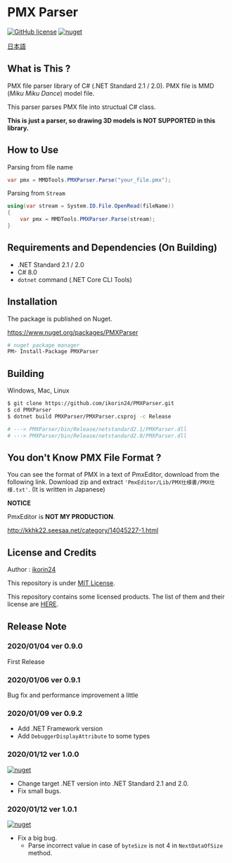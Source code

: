 # PMX Parser

[![GitHub license](https://img.shields.io/github/license/ikorin24/PMXParser?color=967CFF)](https://github.com/ikorin24/PMXParser/blob/master/LICENSE)
[![nuget](https://img.shields.io/badge/nuget-v1.0.1-967CFF)](https://www.nuget.org/packages/PMXParser)

[日本語](https://github.com/ikorin24/PMXParser/blob/master/README_ja.md)

## What is This ?

PMX file parser library of C# (.NET Standard 2.1 / 2.0). PMX file is MMD (*Miku Miku Dance*) model file.

This parser parses PMX file into structual C# class.

**This is just a parser, so drawing 3D models is NOT SUPPORTED in this library.**

## How to Use

Parsing from file name

```cs
var pmx = MMDTools.PMXParser.Parse("your_file.pmx");
```

Parsing from `Stream`

```cs
using(var stream = System.IO.File.OpenRead(fileName))
{
    var pmx = MMDTools.PMXParser.Parse(stream);
}
```

## Requirements and Dependencies (On Building)

- .NET Standard 2.1 / 2.0
- C# 8.0
- `dotnet` command (.NET Core CLI Tools)

## Installation

The package is published on Nuget.

https://www.nuget.org/packages/PMXParser

```sh
# nuget package manager
PM> Install-Package PMXParser
```

## Building

Windows, Mac, Linux

```sh
$ git clone https://github.com/ikorin24/PMXParser.git
$ cd PMXParser
$ dotnet build PMXParser/PMXParser.csproj -c Release

# ---> PMXParser/bin/Release/netstandard2.1/PMXParser.dll
# ---> PMXParser/bin/Release/netstandard2.0/PMXParser.dll
```

## You don't Know PMX File Format ?

You can see the format of PMX in a text of PmxEditor, download from the following link. Download zip and extract `'PmxEditor/Lib/PMX仕様書/PMX仕様.txt'`. (It is written in Japanese)

**NOTICE**

PmxEditor is **NOT MY PRODUCTION**.

http://kkhk22.seesaa.net/category/14045227-1.html

## License and Credits

Author : [ikorin24](https://github.com/ikorin24)

This repository is under [MIT License](https://github.com/ikorin24/PMXParser/blob/master/LICENSE).

This repository contains some licensed products. The list of them and their license are [HERE](https://github.com/ikorin24/PMXParser/blob/master/CREDITS.md).

## Release Note

### 2020/01/04 ver 0.9.0

First Release

### 2020/01/06 ver 0.9.1

Bug fix and performance improvement a little

### 2020/01/09 ver 0.9.2

- Add .NET Framework version
- Add `DebuggerDisplayAttribute` to some types

### 2020/01/12 ver 1.0.0

[![nuget](https://img.shields.io/badge/nuget-v1.0.0-967CFF)](https://www.nuget.org/packages/PMXParser/1.0.0)

- Change target .NET version into .NET Standard 2.1 and 2.0.
- Fix small bugs.

### 2020/01/12 ver 1.0.1

[![nuget](https://img.shields.io/badge/nuget-v1.0.1-967CFF)](https://www.nuget.org/packages/PMXParser/1.0.1)

- Fix a big bug.
    - Parse incorrect value in case of `byteSize` is not 4 in `NextDataOfSize` method.
